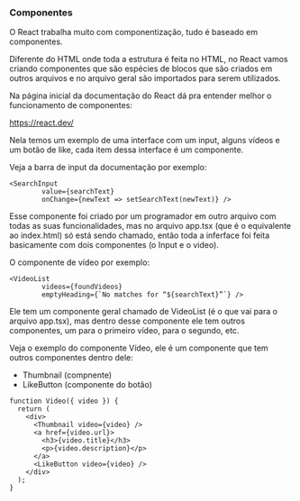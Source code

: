 ### Componentes

O React trabalha muito com componentização, tudo é baseado em componentes.

Diferente do HTML onde toda a estrutura é feita no HTML, no React vamos criando componentes que são espécies de blocos que são criados em outros arquivos e no arquivo geral são importados para serem utilizados.

Na página inicial da documentação do React dá pra entender melhor o funcionamento de componentes:

https://react.dev/

Nela temos um exemplo de uma interface com um input, alguns vídeos e um botão de like, cada item dessa interface é um componente.

Veja a barra de input da documentação por exemplo:

```
<SearchInput
        value={searchText}
        onChange={newText => setSearchText(newText)} />
```

Esse componente foi criado por um programador em outro arquivo com todas as suas funcionalidades, mas no arquivo app.tsx (que é o equivalente ao index.html) só está sendo chamado, então toda a inferface foi feita basicamente com dois componentes (o Input e o video).

O componente de vídeo por exemplo:

```
<VideoList
        videos={foundVideos}
        emptyHeading={`No matches for “${searchText}”`} />
```

Ele tem um componente geral chamado de VideoList (é o que vai para o arquivo app.tsx), mas dentro desse componente ele tem outros componentes, um para o primeiro vídeo, para o segundo, etc.

Veja o exemplo do componente Vídeo, ele é um componente que tem outros componentes dentro dele:

- Thumbnail (compnente)
- LikeButton (componente do botão)

```
function Video({ video }) {
  return (
    <div>
      <Thumbnail video={video} />
      <a href={video.url}>
        <h3>{video.title}</h3>
        <p>{video.description}</p>
      </a>
      <LikeButton video={video} />
    </div>
  );
}
```
